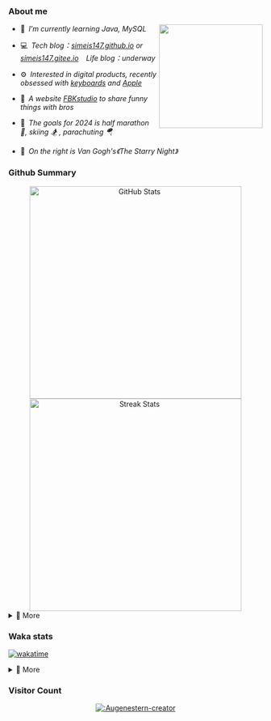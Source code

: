 ### About me

<img align="right" src="https://simeis147.oss-cn-shenzhen.aliyuncs.com/readme/IMG_6570%2820230611-230627%29.JPG" height="205">

- 🌱&ensp;*I’m currently learning Java, MySQL*

- 💻&ensp;*Tech blog：[simeis147.github.io](https://simeis147.github.io) or [simeis147.gitee.io](https://simeis147.gitee.io/) &ensp; Life blog：underway*

- ⚙️&ensp;*Interested in digital products, recently obsessed with [keyboards](https://www.zfrontier.com/app/user/zae5QEwJmVroZk) and [Apple](http://www.apple.com)*

- 🔭&ensp;*A website [FBKstudio](https://fbkstudio.github.io/) to share funny things with bros* 

- 🌊&ensp;*The goals for 2024 is half marathon 🏃, skiing 🏂 , parachuting 🪂*

- 🌠&ensp;*On the right is Van Gogh's《The Starry Night》*

### Github Summary

<div align="center"> 

<img src="https://github-readme-stats.vercel.app/api?username=simeis147&theme=transparent&hide_border=true&show_icons=true&count_private=true" alt="GitHub Stats" width="420" />

<img src="https://github-readme-streak-stats.herokuapp.com/?user=simeis147&theme=transparent&hide_border=true" alt="Streak Stats" width="420" />

</div>

<details>
<summary>📑 More</summary>
</br> 

<div align="center"> 
  
[<img src="https://github-profile-trophy.vercel.app/?username=simeis147&theme=nord&margin-w=25&row=1&column=7&no-frame=true&no-bg=true" alt="Github Summary" />](https://github.com/ryo-ma/github-profile-trophy)

</div>

<!--  [<img src="https://github-readme-stats.vercel.app/api/top-langs/?username=simeis147&layout=compact&langs_count=10&hide_border=true&theme=transparent"/>](https://github.com/anuraghazra/github-readme-stats) -->
  
[![Ashutosh's github activity graph](https://github-readme-activity-graph.vercel.app/graph?username=simeis147&theme=react-dark)](https://github.com/ashutosh00710/github-readme-activity-graph)
  
</details>

### Waka stats

[![wakatime](https://wakatime.com/badge/user/fa238767-d1b2-496a-b6a7-115d077fa4e0.svg)](https://wakatime.com/@fa238767-d1b2-496a-b6a7-115d077fa4e0)

<details>
<summary>📑 More</summary>
</br>

<!--START_SECTION:waka-->
![Lines of code](https://img.shields.io/badge/From%20Hello%20World%20I%27ve%20Written-888.8%20thousand%20lines%20of%20code-blue)

**I'm an Early 🐤** 

```text
🌞 Morning                130 commits         ███░░░░░░░░░░░░░░░░░░░░░░   13.99 % 
🌆 Daytime                480 commits         █████████████░░░░░░░░░░░░   51.67 % 
🌃 Evening                236 commits         ██████░░░░░░░░░░░░░░░░░░░   25.40 % 
🌙 Night                  83 commits          ██░░░░░░░░░░░░░░░░░░░░░░░   08.93 % 
```
📅 **I'm Most Productive on Tuesday** 

```text
Monday                   133 commits         ████░░░░░░░░░░░░░░░░░░░░░   14.32 % 
Tuesday                  179 commits         █████░░░░░░░░░░░░░░░░░░░░   19.27 % 
Wednesday                128 commits         ███░░░░░░░░░░░░░░░░░░░░░░   13.78 % 
Thursday                 134 commits         ████░░░░░░░░░░░░░░░░░░░░░   14.42 % 
Friday                   148 commits         ████░░░░░░░░░░░░░░░░░░░░░   15.93 % 
Saturday                 105 commits         ███░░░░░░░░░░░░░░░░░░░░░░   11.30 % 
Sunday                   102 commits         ███░░░░░░░░░░░░░░░░░░░░░░   10.98 % 
```


📊 **This Week I Spent My Time On** 

```text
🕑︎ Time Zone: Asia/Shanghai

💬 Programming Languages: 
TypeScript               4 hrs 18 mins       ██████████░░░░░░░░░░░░░░░   39.75 % 
Markdown                 3 hrs 18 mins       ████████░░░░░░░░░░░░░░░░░   30.55 % 
YAML                     2 hrs 9 mins        █████░░░░░░░░░░░░░░░░░░░░   19.96 % 
SCSS                     25 mins             █░░░░░░░░░░░░░░░░░░░░░░░░   03.97 % 
XML                      24 mins             █░░░░░░░░░░░░░░░░░░░░░░░░   03.82 % 

🔥 Editors: 
VS Code                  10 hrs 51 mins      █████████████████████████   100.00 % 

🐱‍💻 Projects: 
simeis147.github.io      7 hrs 11 mins       █████████████████░░░░░░░░   66.27 % 
LifeBlog                 2 hrs 14 mins       █████░░░░░░░░░░░░░░░░░░░░   20.62 % 
my-docs                  1 hr                ██░░░░░░░░░░░░░░░░░░░░░░░   09.24 % 
test                     25 mins             █░░░░░░░░░░░░░░░░░░░░░░░░   03.88 % 

💻 Operating System: 
Windows                  8 hrs 6 mins        ███████████████████░░░░░░   74.73 % 
Mac                      2 hrs 44 mins       ██████░░░░░░░░░░░░░░░░░░░   25.27 % 
```

**I Mostly Code in JavaScript** 

```text
JavaScript               4 repos             █████████░░░░░░░░░░░░░░░░   36.36 % 
Java                     4 repos             █████████░░░░░░░░░░░░░░░░   36.36 % 
TypeScript               3 repos             ███████░░░░░░░░░░░░░░░░░░   27.27 % 
```




<!--END_SECTION:waka-->

</details>

### Visitor Count

<div align="center">

[![:Augenestern-creator](https://count.getloli.com/get/@:simeis147?theme=moebooru)](https://github.com/journey-ad/Moe-Counter)

</div>
